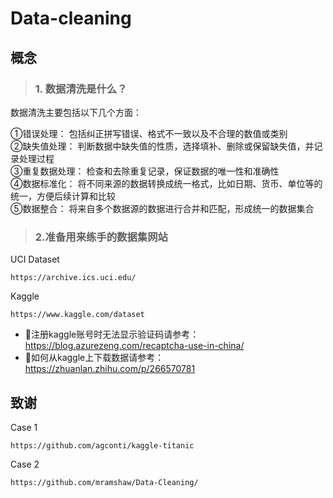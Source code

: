 # Data-cleaning
## 概念
> ### 1. 数据清洗是什么？
数据清洗主要包括以下几个方面：

①错误处理： 包括纠正拼写错误、格式不一致以及不合理的数值或类别  
②缺失值处理： 判断数据中缺失值的性质，选择填补、删除或保留缺失值，并记录处理过程  
③重复数据处理： 检查和去除重复记录，保证数据的唯一性和准确性  
④数据标准化： 将不同来源的数据转换成统一格式，比如日期、货币、单位等的统一，方便后续计算和比较  
⑤数据整合： 将来自多个数据源的数据进行合并和匹配，形成统一的数据集合  

> ### 2.准备用来练手的数据集网站
UCI Dataset
```
https://archive.ics.uci.edu/
```
Kaggle
```
https://www.kaggle.com/dataset
```
- 🌸注册kaggle账号时无法显示验证码请参考：https://blog.azurezeng.com/recaptcha-use-in-china/  
- 🌼如何从kaggle上下载数据请参考：https://zhuanlan.zhihu.com/p/266570781  














## 致谢
Case 1
```
https://github.com/agconti/kaggle-titanic
```
Case 2
```
https://github.com/mramshaw/Data-Cleaning/
```

